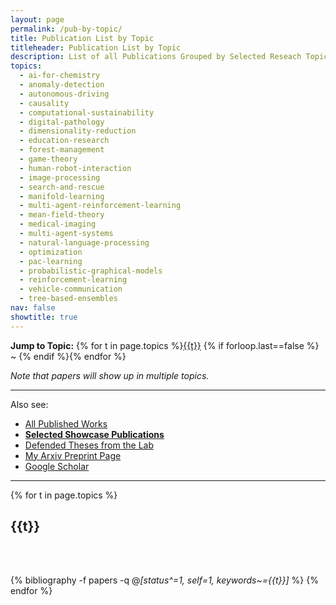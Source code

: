 ```yaml
---
layout: page
permalink: /pub-by-topic/
title: Publication List by Topic
titleheader: Publication List by Topic
description: List of all Publications Grouped by Selected Reseach Topic
topics:
  - ai-for-chemistry
  - anomaly-detection
  - autonomous-driving
  - causality
  - computational-sustainability
  - digital-pathology
  - dimensionality-reduction
  - education-research
  - forest-management
  - game-theory
  - human-robot-interaction
  - image-processing
  - search-and-rescue
  - manifold-learning
  - multi-agent-reinforcement-learning
  - mean-field-theory
  - medical-imaging
  - multi-agent-systems
  - natural-language-processing
  - optimization
  - pac-learning
  - probabilistic-graphical-models
  - reinforcement-learning
  - vehicle-communication
  - tree-based-ensembles
nav: false
showtitle: true
---
```



<b>Jump to Topic:</b> {% for t in page.topics %}<a href="#{{t}}">{{t}}</a> {% if forloop.last==false %} ~ {% endif %}{% endfor %}

*Note that papers will show up in multiple topics.*

<hr/>

Also see:
- [All Published Works](/publications)
- **[Selected Showcase Publications](/showcase)**
- [Defended Theses from the Lab](/theses)
- [My Arxiv Preprint Page](https://arxiv.org/search/cs?searchtype=author&query=Crowley%2C+M)
- [Google Scholar](https://scholar.google.ca/citations?user=eL_y80EAAAAJ)

<hr/>

<div class="publications">
{% for t in page.topics %}
  <h2 class="year"><a name="{{t}}">{{t}}</a></h2>
  <br/><br/>
  
  {% bibliography -f papers -q @*[status^=1, self=1, keywords~={{t}}]* %}
{% endfor %}


</div>

